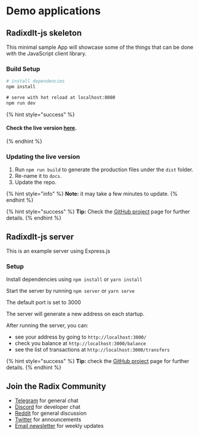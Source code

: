 # Demo applications

## Radixdlt-js skeleton​ <a id="radixdlt-js-skeleton"></a>

This minimal sample App will showcase some of the things that can be done with the JavaScript client library.

### Build Setup <a id="build-setup"></a>

```bash
# install dependencies
npm install

​# serve with hot reload at localhost:8080
npm run dev
```

{% hint style="success" %}
#### Check the live version [here](https://radixdlt.github.io/radixdlt-js-skeleton). <a id="check-the-live-version-here"></a>
{% endhint %}

### Updating the live version <a id="how-to-update-the-live-version"></a>

1. Run `npm run build` to generate the production files under the `dist` folder.
2. Re-name it to `docs`.
3. Update the repo.

{% hint style="info" %}
**Note:** it may take a few minutes to update.
{% endhint %}

{% hint style="success" %}
**Tip:** Check the [GitHub project](https://github.com/radixdlt/radixdlt-js-skeleton) page for further details.
{% endhint %}

## ​Radixdlt-js server​ <a id="radixdlt-js-server"></a>



This is an example server using Express.js

### Setup <a id="setup"></a>

Install dependencies using `npm install` or `yarn install`

Start the server by running `npm server` or `yarn serve`

The default port is set to 3000

The server will generate a new address on each startup.

After running the server, you can:

* see your address by going to `http://localhost:3000/`
* check you balance at `http://localhost:3000/balance`
* see the list of transactions at `http://localhost:3000/transfers`

{% hint style="success" %}
**Tip:** check the [GitHub project](https://github.com/radixdlt/radixdlt-js-server-example) page for further details.
{% endhint %}

## Join the Radix Community <a id="join-the-radix-community"></a>

* ​[Telegram](https://t.me/radix_dlt) for general chat
* ​[Discord](https://discord.gg/7Q7HSZZ) for developer chat
* ​[Reddit](https://reddit.com/r/radix) for general discussion
* ​[Twitter](https://twitter.com/radixdlt) for announcements
* ​[Email newsletter](https://radixdlt.typeform.com/to/nyKvMV) for weekly updates

